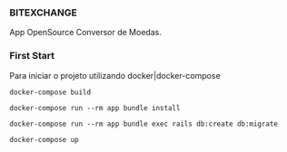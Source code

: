 ### BITEXCHANGE ###

App OpenSource Conversor de Moedas.

### First Start
Para iniciar o projeto utilizando docker|docker-compose

```
docker-compose build

docker-compose run --rm app bundle install

docker-compose run --rm app bundle exec rails db:create db:migrate

docker-compose up
```
